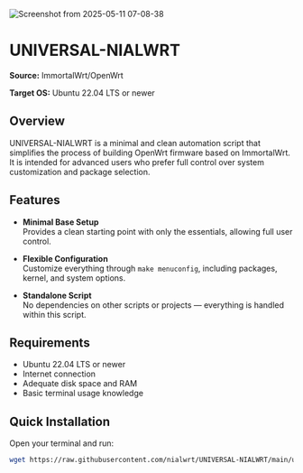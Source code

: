 ![Screenshot from 2025-05-11 07-08-38](https://github.com/user-attachments/assets/a2609ec0-e390-4090-98ec-73cac5060836)
# UNIVERSAL-NIALWRT

**Source:** ImmortalWrt/OpenWrt

**Target OS:** Ubuntu 22.04 LTS or newer

## Overview

UNIVERSAL-NIALWRT is a minimal and clean automation script that simplifies the process of building OpenWrt firmware based on ImmortalWrt. It is intended for advanced users who prefer full control over system customization and package selection.

## Features

- **Minimal Base Setup**  
  Provides a clean starting point with only the essentials, allowing full user control.

- **Flexible Configuration**  
  Customize everything through `make menuconfig`, including packages, kernel, and system options.

- **Standalone Script**  
  No dependencies on other scripts or projects — everything is handled within this script.

## Requirements

- Ubuntu 22.04 LTS or newer
- Internet connection
- Adequate disk space and RAM
- Basic terminal usage knowledge

## Quick Installation

Open your terminal and run:

```bash
wget https://raw.githubusercontent.com/nialwrt/UNIVERSAL-NIALWRT/main/universal-nialwrt.sh && chmod +x universal-nialwrt.sh && ./universal-nialwrt.sh
